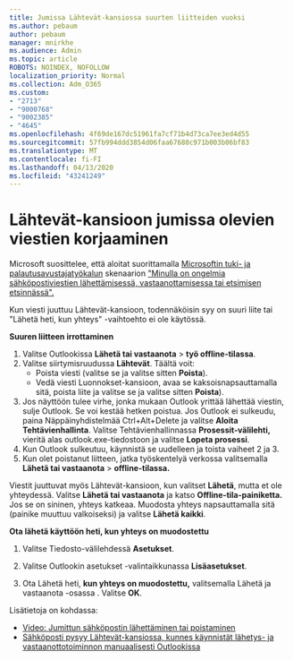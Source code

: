 ```yaml
---
title: Jumissa Lähtevät-kansiossa suurten liitteiden vuoksi
ms.author: pebaum
author: pebaum
manager: mnirkhe
ms.audience: Admin
ms.topic: article
ROBOTS: NOINDEX, NOFOLLOW
localization_priority: Normal
ms.collection: Adm_O365
ms.custom:
- "2713"
- "9000768"
- "9002385"
- "4645"
ms.openlocfilehash: 4f69de167dc51961fa7cf71b4d73ca7ee3ed4d55
ms.sourcegitcommit: 57fb994ddd3854d06faa67680c971b003b06bf83
ms.translationtype: MT
ms.contentlocale: fi-FI
ms.lasthandoff: 04/13/2020
ms.locfileid: "43241249"
---
```

# <a name="fix-messages-that-are-stuck-in-the-outbox"></a>Lähtevät-kansioon jumissa olevien viestien korjaaminen

Microsoft suosittelee, että aloitat suorittamalla [Microsoftin tuki- ja palautusavustajatyökalun](https://diagnostics.office.com/#/) skenaarion ["Minulla on ongelmia sähköpostiviestien lähettämisessä, vastaanottamisessa tai etsimisen etsinnässä".](https://aka.ms/SaRA-OutlookSendReceive)

Kun viesti juuttuu Lähtevät-kansioon, todennäköisin syy on suuri liite tai "Lähetä heti, kun yhteys" -vaihtoehto ei ole käytössä.

**Suuren liitteen irrottaminen**

1. Valitse Outlookissa **Lähetä tai vastaanota** > **työ offline-tilassa**. 
2. Valitse siirtymisruudussa **Lähtevät**. Täältä voit: 
    - Poista viesti (valitse se ja valitse sitten **Poista**).
    - Vedä viesti Luonnokset-kansioon, avaa se kaksoisnapsauttamalla sitä, poista liite ja valitse se ja valitse sitten **Poista**).
3. Jos näyttöön tulee virhe, jonka mukaan Outlook yrittää lähettää viestin, sulje Outlook. Se voi kestää hetken poistua. Jos Outlook ei sulkeudu, paina Näppäinyhdistelmää Ctrl+Alt+Delete ja valitse **Aloita Tehtävienhallinta**. Valitse Tehtävienhallinnassa **Prosessit-välilehti,** vieritä alas outlook.exe-tiedostoon ja valitse **Lopeta prosessi**.
4. Kun Outlook sulkeutuu, käynnistä se uudelleen ja toista vaiheet 2 ja 3. 
5. Kun olet poistanut liitteen, jatka työskentelyä verkossa valitsemalla **Lähetä tai vastaanota** > **offline-tilassa.** 

Viestit juuttuvat myös Lähtevät-kansioon, kun valitset **Lähetä**, mutta et ole yhteydessä. Valitse **Lähetä tai vastaanota** ja katso **Offline-tila-painiketta.** Jos se on sininen, yhteys katkeaa. Muodosta yhteys napsauttamalla sitä (painike muuttuu valkoiseksi) ja valitse **Lähetä kaikki**.
 
**Ota lähetä käyttöön heti, kun yhteys on muodostettu**
 
1. Valitse Tiedosto-välilehdessä **Asetukset**.

2. Valitse Outlookin asetukset -valintaikkunassa **Lisäasetukset**.

3. Ota Lähetä heti, **kun yhteys on muodostettu,** valitsemalla Lähetä ja vastaanota -osassa . Valitse **OK**.
 
Lisätietoja on kohdassa:
- [Video: Jumittun sähköpostin lähettäminen tai poistaminen](https://support.office.com/article/Video-Send-or-delete-an-email-stuck-in-your-outbox-26d5d34a-4e5f-444a-a9e8-44db04a94dec) 
- [Sähköposti pysyy Lähtevät-kansiossa, kunnes käynnistät lähetys- ja vastaanottotoiminnon manuaalisesti Outlookissa](https://support.microsoft.com/help/2797572/email-stays-in-the-outbox-folder-until-you-manually-initiate-a-send-re)

